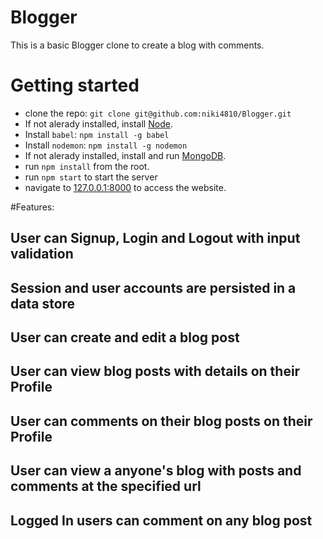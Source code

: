 # Blogger
This is a basic Blogger clone to create a blog with comments.

# Getting started

- clone the repo: `git clone git@github.com:niki4810/Blogger.git`
- If not alerady installed, install [Node](http://nodejs.org).
- Install `babel`: `npm install -g babel`
- Install `nodemon`: `npm install -g nodemon`
- If not alerady installed, install and run [MongoDB](http://docs.mongodb.org/manual/installation/).
- run `npm install` from the root.
- run `npm start` to start the server
- navigate to [127.0.0.1:8000](http://127.0.0.1:8000/) to access the website.

#Features:

## User can Signup, Login and Logout with input validation

## Session and user accounts are persisted in a data store

## User can create and edit a blog post

## User can view blog posts with details on their Profile

## User can comments on their blog posts on their Profile

## User can view a anyone's blog with posts and comments at the specified url

## Logged In users can comment on any blog post

